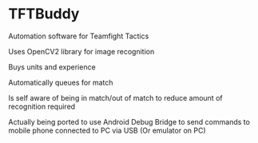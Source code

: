 # TFTBuddy

Automation software for Teamfight Tactics

 Uses OpenCV2 library for image recognition
 
 
 Buys units and experience
 
 Automatically queues for match
 
 Is self aware of being in match/out of match to reduce amount of recognition required
 
 
 Actually being ported to use Android Debug Bridge to send commands to mobile phone connected to PC via USB (Or emulator on PC)
